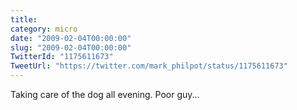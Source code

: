 ```yaml
---
title: 
category: micro
date: "2009-02-04T00:00:00"
slug: "2009-02-04T00:00:00"
TwitterId: "1175611673"
TweetUrl: "https://twitter.com/mark_philpot/status/1175611673"
---
```


Taking care of the dog all evening. Poor guy...
